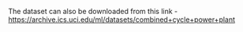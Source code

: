 The dataset can also be downloaded from this link - https://archive.ics.uci.edu/ml/datasets/combined+cycle+power+plant